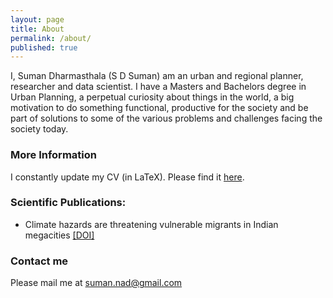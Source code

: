 ```yaml
---
layout: page
title: About
permalink: /about/
published: true
---
```


I, Suman Dharmasthala (S D Suman) am an urban and regional planner, researcher and data scientist. I have a Masters and Bachelors degree in Urban Planning, a perpetual curiosity about things in the world, a big motivation to do something functional, productive for the society and be part of solutions to some of the various problems and challenges facing the society today. 

### More Information

I constantly update my CV (in LaTeX). Please find it [here](Documents/CV_Suman.pdf).


### Scientific Publications:


- Climate hazards are threatening vulnerable migrants in Indian megacities [[DOI]](https://doi.org/10.1038/s41558-021-01105-7)



### Contact me

Please mail me at [suman.nad@gmail.com](mailto:suman.nad@gmail.com)
